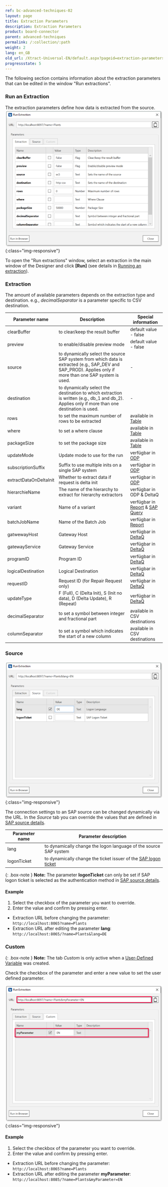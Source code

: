 ```yaml
---
ref: bc-advanced-techniques-02
layout: page
title: Extraction Parameters
description: Extraction Parameters
product: board-connector
parent: advanced-techniques
permalink: /:collection/:path
weight: 2
lang: en_GB
old_url: /Xtract-Universal-EN/default.aspx?pageid=extraction-parameters
progressstate: 5
---
```


The following section contains information about the extraction parameters that can be edited in the window "Run extractions".

### Run an Extraction

The extraction parameters define how data is extracted from the source. 
![Extraction parameters](/img/content/board/Run-Extraction.png){:class="img-responsive"}

To open the "Run extractions" window, select an extraction in the main window of the Designer and click **[Run]** (see details in [Running an extraction](../getting-started/run-an-extraction)).


### Extraction

The amount of available parameters depends on the extraction type and destination. e.g., *decimalSeparator* is a parameter specific to CSV destination.

Parameter name | Description | Special information
------------ | ------------- | -------------
clearBuffer | to clear/keep the result buffer | default value -  false
preview | to enable/disable preview mode | default value - false
source | to dynamically select the source SAP system from which data is extracted (e.g., SAP_DEV and SAP_PROD). Applies only if more than one SAP system is used. | -
destination | to dynamically select the destination to which extraction is written (e.g., db_1 and db_2). Applies only if more than one destination is used.| -
rows | to set the maximum number of rows to be extracted | available in [Table](../table/extraction-settings#extraction-settings)
where | to set a where clause | available in [Table](../table/where-clause) 
packageSize | to set the package size | available in [Table](../table/extraction-settings#extraction-settings)  
updateMode | Update mode to use for the run| verfügbar in [ODP](../odp/odp-functions-ov#update-mode)
subscriptionSuffix | Suffix to use multiple inits on a single SAP system | verfügbar in [ODP](../odp/odp-functions-ov#subscriptions)
extractDataOnDeltaInit | Whether to extract data if request is delta init| verfügbar in [ODP](../odp/odp-functions-ov#update-mode)
hierarchieName | The name of the hierarchy to extract for hierarchy extractors| verfügbar in ODP & DeltaQ
variant | Name of a variant | verfügbar in [Report](../abap-reports/variants-and-selections) & [SAP Query](../sap-queries/variant-selections)
batchJobName | Name of the Batch Job| verfügbar in [Report](../abap-reports/report-extraction-settings)
gatwewayHost | Gateway Host | verfügbar in [DeltaQ](../datasource-deltaq/customizing-check#settings)
gatewayService | Gateway Service | verfügbar in [DeltaQ](../datasource-deltaq/customizing-check#settings)
programID | Program ID | verfügbar in [DeltaQ](../datasource-deltaq/customizing-check#settings)
logicalDestination | Logical Destination | verfügbar in [DeltaQ](../datasource-deltaq/customizing-check#settings)
requestID | Request ID (for Repair Request only) | verfügbar in [DeltaQ](../datasource-deltaq/extraction-settings#base-tab)
updateType | F (Full), C (Delta Init), S (Init no data), D (Delta Update), R (Repeat)| verfügbar in [DeltaQ](../datasource-deltaq/update-mode)
decimalSeparator | to set a symbol between integer and fractional part | available in CSV destinations
columnSeparator |  to set a symbol which indicates the start of a new column | available in CSV destinations

### Source

![Source parameters](/img/content/board/Run-Extraction-Source.png){:class="img-responsive"}

The connection settings to an SAP source can be changed dynamically via the URL. 
In the *Source* tab you can override the values that are defined in [SAP source details](../introduction/sap-connection).

Parameter name | Parameter description 
------------ | ------------- 
lang | to dynamically change the logon language of the source SAP system  
logonTicket | to dynamically change the ticket issuer of the [SAP logon ticket](../advanced-techniques/sap-single-sign-on/sso-with-sap-logon-ticket)

{: .box-note }
**Note:** The parameter **logonTicket** can only be set if SAP logon ticket is selected as the authentication method in [SAP source details](../introduction/sap-connection).

#### Example
1. Select the checkbox of the parameter you want to override.
2. Enter the value and confirm by pressing enter. 
- Extraction URL before changing the parameter:<br>
`http://localhost:8065?name=Plants`
- Extraction URL after editing the parameter **lang**:<br>
`http://localhost:8065/?name=Plants&lang=DE` 


### Custom

{: .box-note }
**Note:** The tab *Custom* is only active when a [User-Defined Variable](../advanced-techniques/user-defined-variables) was created. 

Check the checkbox of the parameter and enter a new value to set the user defined parameter.

![Custom parameters](/img/content/board/Run-Extraction-Custom.png){:class="img-responsive"}

#### Example
1. Select the checkbox of the parameter you want to override.
2. Enter the value and confirm by pressing enter. 
- Extraction URL before changing the parameter:<br>
`http://localhost:8065?name=Plants`
- Extraction URL after editing the parameter **myParameter**:<br>
`http://localhost:8085/?name=Plants&myParameter=EN`  
